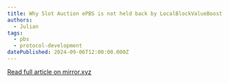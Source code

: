 ```yaml
---
title: Why Slot Auction ePBS is not held back by LocalBlockValueBoost
authors:
  - Julian
tags:
  - pbs
  - protocol-development
datePublished: 2024-09-06T12:00:00.000Z
---
```


[Read full article on mirror.xyz](https://mirror.xyz/julianma.eth/_hSa9NOov25RMafJL2AfvrIfVKVo9reKP9UfjGv5T7E)
